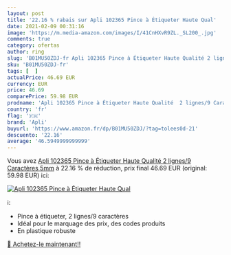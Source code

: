 ```yaml
---
layout: post
title: '22.16 % rabais sur Apli 102365 Pince à Étiqueter Haute Qual'
date: 2021-02-09 00:31:16
image: 'https://m.media-amazon.com/images/I/41CnHXvR9ZL._SL200_.jpg'
comments: true
category: ofertas
author: ring
slug: 'B01MU50ZDJ-fr Apli 102365 Pince à Étiqueter Haute Qualité 2 lignes/9...'
sku: 'B01MU50ZDJ-fr'
tags: [  ]
actualPrice: 46.69 EUR
currency: EUR
price: 46.69
comparePrice: 59.98 EUR
prodname: 'Apli 102365 Pince à Étiqueter Haute Qualité  2 lignes/9 Caractères  5mm'
country: 'fr'
flag: '🇫🇷'
brand: 'Apli'
buyurl: 'https://www.amazon.fr/dp/B01MU50ZDJ/?tag=tolees0d-21'
descuento: '22.16'
average: '46.5949999999999'
---
```


Vous avez [Apli 102365 Pince à Étiqueter Haute Qualité  2 lignes/9 Caractères  5mm](https://www.amazon.fr/dp/B01MU50ZDJ/?tag=tolees0d-21)  à  22.16 % de réduction, prix final  46.69 EUR (original: 59.98 EUR) ici:

[![Apli 102365 Pince à Étiqueter Haute Qual](https://m.media-amazon.com/images/I/41CnHXvR9ZL._SL200_.jpg)](https://www.amazon.fr/dp/B01MU50ZDJ/?tag=tolees0d-21)

ℹ️:

- Pince à étiqueter, 2 lignes/9 caractères
- Idéal pour le marquage des prix, des codes produits
- En plastique robuste

[🛒 Achetez-le maintenant!!](https://www.amazon.fr/dp/B01MU50ZDJ/?tag=tolees0d-21)
